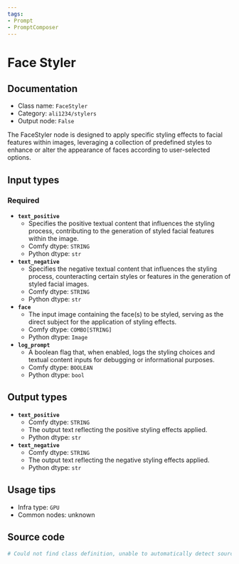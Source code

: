 ```yaml
---
tags:
- Prompt
- PromptComposer
---
```


# Face Styler
## Documentation
- Class name: `FaceStyler`
- Category: `ali1234/stylers`
- Output node: `False`

The FaceStyler node is designed to apply specific styling effects to facial features within images, leveraging a collection of predefined styles to enhance or alter the appearance of faces according to user-selected options.
## Input types
### Required
- **`text_positive`**
    - Specifies the positive textual content that influences the styling process, contributing to the generation of styled facial features within the image.
    - Comfy dtype: `STRING`
    - Python dtype: `str`
- **`text_negative`**
    - Specifies the negative textual content that influences the styling process, counteracting certain styles or features in the generation of styled facial images.
    - Comfy dtype: `STRING`
    - Python dtype: `str`
- **`face`**
    - The input image containing the face(s) to be styled, serving as the direct subject for the application of styling effects.
    - Comfy dtype: `COMBO[STRING]`
    - Python dtype: `Image`
- **`log_prompt`**
    - A boolean flag that, when enabled, logs the styling choices and textual content inputs for debugging or informational purposes.
    - Comfy dtype: `BOOLEAN`
    - Python dtype: `bool`
## Output types
- **`text_positive`**
    - Comfy dtype: `STRING`
    - The output text reflecting the positive styling effects applied.
    - Python dtype: `str`
- **`text_negative`**
    - Comfy dtype: `STRING`
    - The output text reflecting the negative styling effects applied.
    - Python dtype: `str`
## Usage tips
- Infra type: `GPU`
- Common nodes: unknown


## Source code
```python
# Could not find class definition, unable to automatically detect source code
```
